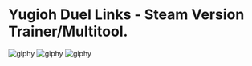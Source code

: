 # Yugioh Duel Links - Steam Version Trainer/Multitool.

![giphy](https://i.imgur.com/5Ld2VdR.png)
![giphy](https://i.imgur.com/W04RNhx.png)
![giphy](https://i.imgur.com/fdqTLh6.png)


